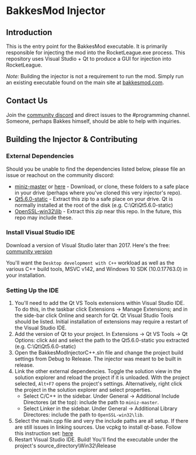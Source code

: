 # BakkesMod Injector

## Introduction
This is the entry point for the BakkesMod executable. It is primarily responsible for injecting the mod into the RocketLeague.exe process. This repository uses Visual Studio + Qt to produce a GUI for injection into RocketLeague. 

*Note:* Building the injector is not a requirement to run the mod. Simply run an existing executable found on the main site at [bakkesmod.com](https://bakkesmod.com/).

## Contact Us
Join the [community discord](https://discord.gg/RqaZAbM) and direct issues to the #programming channel. Someone, perhaps Bakkes himself, should be able to help with inquiries.

## Building the Injector & Contributing
### External Dependencies
Should you be unable to find the dependencies listed below, please file an issue or reachout on the community discord:
* [miniz-master](https://drive.google.com/drive/folders/1dcPjUgWUgOntheDENWL4t-vcgGZSDbdb?usp=sharing) or [here](https://github.com/richgel999/miniz) - Download, or clone, these folders to a safe place in your drive (perhaps where you've cloned this very injector's repo).
* [Qt5.6.0-static](https://drive.google.com/file/d/1v61jCe3RSYFbNHTZWGJY5-RJNZBFMI2G/view?usp=sharing) - Extract this zip to a safe place on your drive. Qt is normally installed at the root of the disk (e.g. C:\Qt\Qt5.6.0-static)
* [OpenSSL-win32\lib](https://drive.google.com/file/d/14RsbTCeX1pE4PVCQZGymjKPM61NTxyzm/view?usp=sharing) - Extract this zip near this repo. In the future, this repo may include these.

### Install Visual Studio IDE
Download a version of Visual Studio later than 2017. Here's the free: [community version](https://visualstudio.microsoft.com/thank-you-downloading-visual-studio/?sku=Community&rel=16#)

You'll want the `Desktop development with C++` workload as well as the various C++ build tools, MSVC v142, and Windows 10 SDK (10.0.17763.0) in your installation.

### Setting Up the IDE
1. You'll need to add the Qt VS Tools extensions within Visual Studio IDE. To do this, in the taskbar click Extensions -> Manage Extensions; and in the side-bar click Online and search for Qt. Qt Visual Studio Tools should be listed. Initial installation of extensions may require a restart of the Visual Studio IDE.
2. Add the version of Qt to your project. In Extensions -> Qt VS Tools -> Qt Options: click `Add` and select the path to the Qt5.6.0-static you extracted (e.g. C:\Qt\Qt5.6.0-static)
3. Open the BakkesModInjectorC++.sln file and change the project build settings from Debug to Release. The injector was meant to be built in release.
4. Link the other external dependencies. Toggle the solution view in the solution explorer and reload the project if it is unloaded. With the project selected, `Alt+F7` opens the project's settings. Alternatively, right click the project in the solution explorer and select properties. 
	* Select C/C++ in the sidebar. Under General -> Additional Include Directores (at the top): include the path to `miniz-master`.
	* Select Linker in the sidebar. Under General -> Additional Library Directores: include the path to `OpenSSL-win32\lib`.
4. Select the main.cpp file and very the include paths are all setup. If there are still issues in linking sources. Use vcpkg to install qt-base. Follow this instruction set: [here](https://devblogs.microsoft.com/cppblog/vcpkg-a-tool-to-acquire-and-build-c-open-source-libraries-on-windows/)
4. Restart Visual Studio IDE. Build! You'll find the executable under the project's source_directory\Win32\Release
